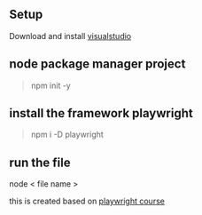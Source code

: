 ## Setup
Download and install [visualstudio](https://code.visualstudio.com/download)

## node package manager project
> npm init -y

## install the framework playwright
> npm i -D playwright

## run the file
node < file name >

this is created based on [playwright course](https://testautomationu.applitools.com/js-playwright-tutorial/)
